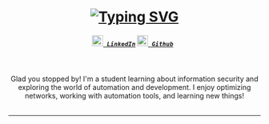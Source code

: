 <h1 align="center">
 <a href="https://git.io/typing-svg"><img src="https://readme-typing-svg.demolab.com?font=Fira+Code&pause=1000&center=true&vCenter=true&random=false&width=435&lines=Hi!+My+name+is+Mitchell.;Enjoy+your+stay!" alt="Typing SVG" /></a>
</h1>

<h5 align="center">
  <code><a href="https://www.linkedin.com/in/mitchell-j/" title="LinkedIn Profile"><img width="22" src="https://camo.githubusercontent.com/6eeeae9698286e45eda5d2973026a896fd42fa7f4271bf31aa74e9557e82181a/68747470733a2f2f6564656e742e6769746875622e696f2f537570657254696e7949636f6e732f696d616765732f7376672f6c696e6b6564696e2e737667"> LinkedIn</a></code>
  <code><a href="https://www.github.com/mitchell-jpg/" title="Github Profile"><img width="22" src="https://camo.githubusercontent.com/6859b81bad9211632c09ba0ba5aff3ce23d87f38bd199a05cfdd67b70d8ef58e/68747470733a2f2f6564656e742e6769746875622e696f2f537570657254696e7949636f6e732f696d616765732f7376672f6769746875622e737667"> Github</a> </code>
</h5>
<br>
<p align="center">
  Glad you stopped by! I'm a student learning about information security and exploring the world of automation and development. I enjoy optimizing networks, working with automation tools, and learning new things!
  <br>
  <br>
</p>
<hr>


<!--
